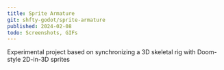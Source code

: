 ```yaml
---
title: Sprite Armature
git: shfty-godot/sprite-armature
published: 2024-02-08
todo: Screenshots, GIFs
---
```


Experimental project based on synchronizing a 3D skeletal rig with Doom-style 2D-in-3D sprites

